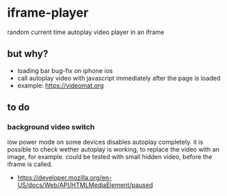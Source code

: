 # iframe-player
random current time autoplay video player in an iframe

## but why?
* loading bar bug-fix on iphone ios
* call autoplay video with javascript immediately after the page is loaded
* example: https://videomat.org

## to do

### background video switch
low power mode on some devices disables autoplay completely. it is possible to check wether autoplay is working, to replace the video with an image, for example. could be tested with small hidden video, before the iframe is called. 

* https://developer.mozilla.org/en-US/docs/Web/API/HTMLMediaElement/paused
